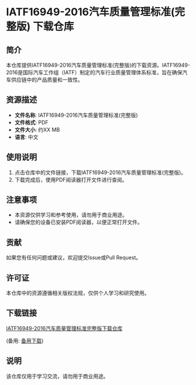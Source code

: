 # IATF16949-2016汽车质量管理标准(完整版) 下载仓库

## 简介

本仓库提供IATF16949-2016汽车质量管理标准(完整版)的下载资源。IATF16949-2016是国际汽车工作组（IATF）制定的汽车行业质量管理体系标准，旨在确保汽车供应链中的产品质量和一致性。

## 资源描述

- **文件名称**: IATF16949-2016汽车质量管理标准(完整版)
- **文件格式**: PDF
- **文件大小**: 约XX MB
- **语言**: 中文

## 使用说明

1. 点击仓库中的文件链接，下载IATF16949-2016汽车质量管理标准(完整版)。
2. 下载完成后，使用PDF阅读器打开文件进行查阅。

## 注意事项

- 本资源仅供学习和参考使用，请勿用于商业用途。
- 请确保您的设备已安装PDF阅读器，以便正常打开文件。

## 贡献

如果您有任何问题或建议，欢迎提交Issue或Pull Request。

## 许可证

本仓库中的资源遵循相关版权法规，仅供个人学习和研究使用。

## 下载链接
[IATF16949-2016汽车质量管理标准完整版下载仓库](https://pan.quark.cn/s/de3b606cb2d4) 

(备用: [备用下载](https://pan.baidu.com/s/1QR0njQBAhBk8L80v940P_g?pwd=1234))

## 说明

该仓库仅用于学习交流，请勿用于商业用途。
